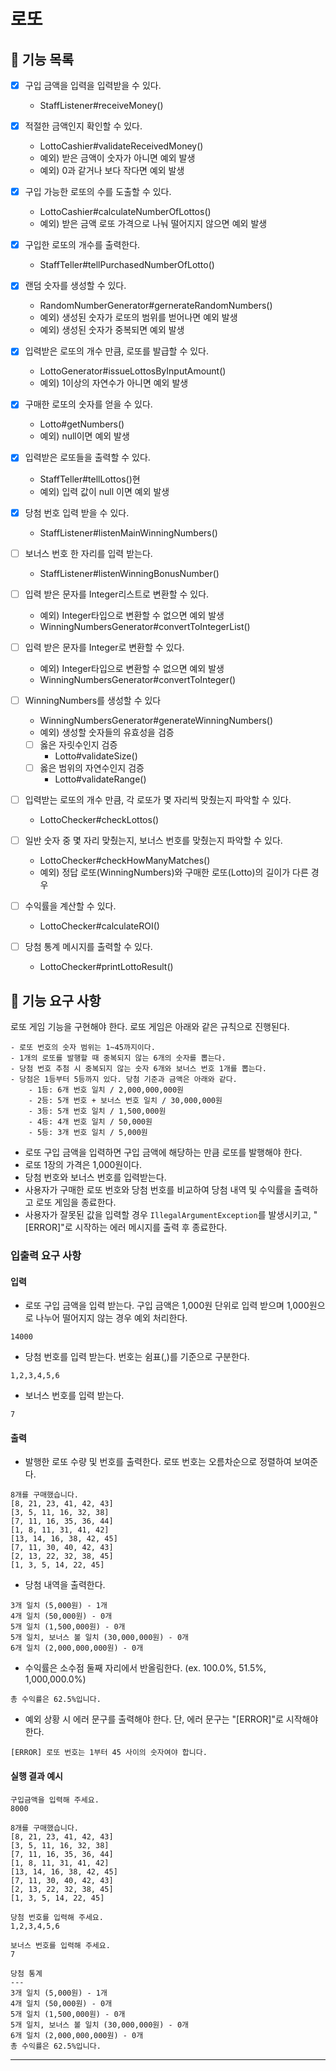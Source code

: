 # 로또

## 🚀 기능 목록

- [x] 구입 금액을 입력을 입력받을 수 있다.
    - StaffListener#receiveMoney()
- [x] 적절한 금액인지 확인할 수 있다.
  - LottoCashier#validateReceivedMoney()
  - 예외) 받은 금액이 숫자가 아니면 예외 발생
  - 예외) 0과 같거나 보다 작다면 예외 발생
- [x] 구입 가능한 로또의 수를 도출할 수 있다.
  - LottoCashier#calculateNumberOfLottos()
  - 예외) 받은 금액 로또 가격으로 나눠 떨어지지 않으면 예외 발생
- [x] 구입한 로또의 개수를 출력한다.
  - StaffTeller#tellPurchasedNumberOfLotto()
  
- [x] 랜덤 숫자를 생성할 수 있다.
  - RandomNumberGenerator#gernerateRandomNumbers()
  - 예외) 생성된 숫자가 로또의 범위를 벋어나면 예외 발생
  - 예외) 생성된 숫자가 중복되면 예외 발생
- [x] 입력받은 로또의 개수 만큼, 로또를 발급할 수 있다.
  - LottoGenerator#issueLottosByInputAmount()
  - 예외) 1이상의 자연수가 아니면 예외 발생
- [x] 구매한 로또의 숫자를 얻을 수 있다.
  - Lotto#getNumbers()
  - 예외) null이면 예외 발생
- [x] 입력받은 로또들을 출력할 수 있다.
  - StaffTeller#tellLottos()현
  - 예외) 입력 값이 null 이면 예외 발생
        
- [x] 당첨 번호 입력 받을 수 있다.
  - StaffListener#listenMainWinningNumbers()
- [ ] 보너스 번호 한 자리를 입력 받는다.
  - StaffListener#listenWinningBonusNumber()
- [ ] 입력 받은 문자를 Integer리스트로 변환할 수 있다.
  - 예외) Integer타입으로 변환할 수 없으면 예외 발생
  - WinningNumbersGenerator#convertToIntegerList()
- [ ] 입력 받은 문자를 Integer로 변환할 수 있다.
  - 예외) Integer타입으로 변환할 수 없으면 예외 발생
  - WinningNumbersGenerator#convertToInteger()
- [ ] WinningNumbers를 생성할 수 있다
  - WinningNumbersGenerator#generateWinningNumbers()
  - 예외) 생성할 숫자들의 유효성을 검증
  - [ ] 옳은 자릿수인지 검증
     - Lotto#validateSize()
  - [ ] 옳은 범위의 자연수인지 검증
    - Lotto#validateRange()

- [ ] 입력받는 로또의 개수 만큼, 각 로또가 몇 자리씩 맞췄는지 파악할 수 있다.
  - LottoChecker#checkLottos()
- [ ] 일반 숫자 중 몇 자리 맞췄는지, 보너스 번호를 맞췄는지 파악할 수 있다.
  - LottoChecker#checkHowManyMatches()
  - 예외) 정답 로또(WinningNumbers)와 구매한 로또(Lotto)의 길이가 다른 경우
- [ ] 수익률을 계산할 수 있다.
  - LottoChecker#calculateROI()
- [ ] 당첨 통계 메시지를 출력할 수 있다.
  - LottoChecker#printLottoResult()
  
## 🚀 기능 요구 사항

로또 게임 기능을 구현해야 한다. 로또 게임은 아래와 같은 규칙으로 진행된다.

```
- 로또 번호의 숫자 범위는 1~45까지이다.
- 1개의 로또를 발행할 때 중복되지 않는 6개의 숫자를 뽑는다.
- 당첨 번호 추첨 시 중복되지 않는 숫자 6개와 보너스 번호 1개를 뽑는다.
- 당첨은 1등부터 5등까지 있다. 당첨 기준과 금액은 아래와 같다.
    - 1등: 6개 번호 일치 / 2,000,000,000원
    - 2등: 5개 번호 + 보너스 번호 일치 / 30,000,000원
    - 3등: 5개 번호 일치 / 1,500,000원
    - 4등: 4개 번호 일치 / 50,000원
    - 5등: 3개 번호 일치 / 5,000원
```

- 로또 구입 금액을 입력하면 구입 금액에 해당하는 만큼 로또를 발행해야 한다.
- 로또 1장의 가격은 1,000원이다.
- 당첨 번호와 보너스 번호를 입력받는다.
- 사용자가 구매한 로또 번호와 당첨 번호를 비교하여 당첨 내역 및 수익률을 출력하고 로또 게임을 종료한다.
- 사용자가 잘못된 값을 입력할 경우 `IllegalArgumentException`를 발생시키고, "[ERROR]"로 시작하는 에러 메시지를 출력 후 종료한다.

### 입출력 요구 사항

#### 입력

- 로또 구입 금액을 입력 받는다. 구입 금액은 1,000원 단위로 입력 받으며 1,000원으로 나누어 떨어지지 않는 경우 예외 처리한다.

```
14000
```

- 당첨 번호를 입력 받는다. 번호는 쉼표(,)를 기준으로 구분한다.

```
1,2,3,4,5,6
```

- 보너스 번호를 입력 받는다.

```
7
```

#### 출력

- 발행한 로또 수량 및 번호를 출력한다. 로또 번호는 오름차순으로 정렬하여 보여준다.

```
8개를 구매했습니다.
[8, 21, 23, 41, 42, 43] 
[3, 5, 11, 16, 32, 38] 
[7, 11, 16, 35, 36, 44] 
[1, 8, 11, 31, 41, 42] 
[13, 14, 16, 38, 42, 45] 
[7, 11, 30, 40, 42, 43] 
[2, 13, 22, 32, 38, 45] 
[1, 3, 5, 14, 22, 45]
```

- 당첨 내역을 출력한다.

```
3개 일치 (5,000원) - 1개
4개 일치 (50,000원) - 0개
5개 일치 (1,500,000원) - 0개
5개 일치, 보너스 볼 일치 (30,000,000원) - 0개
6개 일치 (2,000,000,000원) - 0개
```

- 수익률은 소수점 둘째 자리에서 반올림한다. (ex. 100.0%, 51.5%, 1,000,000.0%)

```
총 수익률은 62.5%입니다.
```

- 예외 상황 시 에러 문구를 출력해야 한다. 단, 에러 문구는 "[ERROR]"로 시작해야 한다.

```
[ERROR] 로또 번호는 1부터 45 사이의 숫자여야 합니다.
```

#### 실행 결과 예시

```
구입금액을 입력해 주세요.
8000

8개를 구매했습니다.
[8, 21, 23, 41, 42, 43] 
[3, 5, 11, 16, 32, 38] 
[7, 11, 16, 35, 36, 44] 
[1, 8, 11, 31, 41, 42] 
[13, 14, 16, 38, 42, 45] 
[7, 11, 30, 40, 42, 43] 
[2, 13, 22, 32, 38, 45] 
[1, 3, 5, 14, 22, 45]

당첨 번호를 입력해 주세요.
1,2,3,4,5,6

보너스 번호를 입력해 주세요.
7

당첨 통계
---
3개 일치 (5,000원) - 1개
4개 일치 (50,000원) - 0개
5개 일치 (1,500,000원) - 0개
5개 일치, 보너스 볼 일치 (30,000,000원) - 0개
6개 일치 (2,000,000,000원) - 0개
총 수익률은 62.5%입니다.
```

---